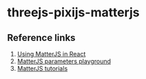 # threejs-pixijs-matterjs

## Reference links
1. [Using MatterJS in React](https://www.fabiofranchino.com/blog/how-to-use-matter-js-in-react-functional-component/)
2. [MatterJS parameters playground](https://brm.io/matter-js/demo/#mixed)
3. [MatterJS tutorials](https://github.com/liabru/matter-js/wiki/Tutorials)

